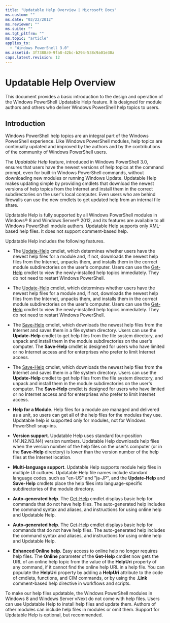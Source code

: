 ```yaml
---
title: "Updatable Help Overview | Microsoft Docs"
ms.custom: ""
ms.date: "03/22/2012"
ms.reviewer: ""
ms.suite: ""
ms.tgt_pltfrm: ""
ms.topic: "article"
applies_to:
  - "Windows PowerShell 3.0"
ms.assetid: 3f7388a9-9fa8-42bc-b294-538c9a01e30a
caps.latest.revision: 12
---
```

# Updatable Help Overview
This document provides a basic introduction to the design and operation of the Windows PowerShell Updatable Help feature. It is designed for module authors and others who deliver Windows PowerShell help topics to users.

## Introduction
 Windows PowerShell help topics are an integral part of the Windows PowerShell experience. Like Windows PowerShell modules, help topics are continually updated and improved by the authors and by the contributions of the community of Windows PowerShell users.

 The *Updatable Help* feature, introduced in Windows PowerShell 3.0, ensures that users have the newest versions of help topics at the command prompt, even for built-in Windows PowerShell commands, without downloading new modules or running Windows Update. Updatable Help makes updating simple by providing cmdlets that download the newest versions of help topics from the Internet and install them in the correct subdirectories on the user's local computer. Even users who are behind firewalls can use the new cmdlets to get updated help from an internal file share.

 Updatable Help is fully supported by all Windows PowerShell modules in Windows® 8 and Windows Server® 2012, and its features are available to all Windows PowerShell module authors. Updatable Help supports only XML-based help files. It does not support comment-based help.

 Updatable Help includes the following features.

-   The [Update-Help](/powershell/module/Microsoft.PowerShell.Core/Update-Help) cmdlet, which determines whether users have the newest help files for a module and, if not, downloads the newest help files from the Internet, unpacks them, and installs them in the correct module subdirectories on the user's computer. Users can use the [Get-Help](/powershell/module/Microsoft.PowerShell.Core/Update-Help) cmdlet to view the newly-installed help topics immediately. They do not need to restart Windows PowerShell.
-   The [Update-Help](http://go.microsoft.com/fwlink/?LinkID=210614) cmdlet, which determines whether users have the newest help files for a module and, if not, downloads the newest help files from the Internet, unpacks them, and installs them in the correct module subdirectories on the user's computer. Users can use the [Get-Help](http://go.microsoft.com/fwlink/?LinkID=210614) cmdlet to view the newly-installed help topics immediately. They do not need to restart Windows PowerShell.

-   The [Save-Help](/powershell/module/Microsoft.PowerShell.Core/Save-Help) cmdlet, which downloads the newest help files from the Internet and saves them in a file system directory. Users can use the **Update-Help** cmdlet to get help files from the file system directory, and unpack and install them in the module subdirectories on the user's computer. The **Save-Help** cmdlet is designed for users who have limited or no Internet access and for enterprises who prefer to limit Internet access.
-   The [Save-Help](http://go.microsoft.com/fwlink/?LinkID=210612) cmdlet, which downloads the newest help files from the Internet and saves them in a file system directory. Users can use the **Update-Help** cmdlet to get help files from the file system directory, and unpack and install them in the module subdirectories on the user's computer. The **Save-Help** cmdlet is designed for users who have limited or no Internet access and for enterprises who prefer to limit Internet access.

-   **Help for a Module**. Help files for a module are managed and delivered as a unit, so users can get all of the help files for the modules they use. Updatable help is supported only for modules, not for Windows PowerShell snap-ins.

-   **Version support**. Updatable Help uses standard four-position (N1.N2.N3.N4) version numbers. Updatable Help downloads help files when the version number of the help files on the user's computer (or in the **Save-Help** directory) is lower than the version number of the  help files at the Internet location.

-   **Multi-language support**. Updatable Help supports module help files in multiple UI cultures. Updatable Help file names include standard language codes, such as "en-US" and "ja-JP", and the **Update-Help** and **Save-Help** cmdlets place the help files into language-specific subdirectories of the module directory.

-   **Auto-generated help**. The [Get-Help](/powershell/module/Microsoft.PowerShell.Core/Get-Help) cmdlet displays basic help for commands that do not have help files. The auto-generated help includes the command syntax and aliases, and instructions for using online help and Updatable Help.
-   **Auto-generated help**. The [Get-Help](http://go.microsoft.com/fwlink/?LinkID=113316) cmdlet displays basic help for commands that do not have help files. The auto-generated help includes the command syntax and aliases, and instructions for using online help and Updatable Help.

-   **Enhanced Online help**. Easy access to online help no longer requires help files. The **Online** parameter of the **Get-Help** cmdlet now gets the URL of an online help topic from the value of the **HelpUri** property of any command, if it cannot find the online help URL in a help file. You can populate the **HelpUri** property by adding a **HelpUri** attribute to the code of cmdlets, functions, and CIM commands, or by using the **.Link** comment-based help directive in workflows and scripts.

 To make our help files updatable, the Windows PowerShell modules in Windows 8 and Windows Server vNext do not come with help files. Users can use Updatable Help to install help files and update them. Authors of other modules can include help files in modules or omit them. Support for Updatable Help is optional, but recommended.
